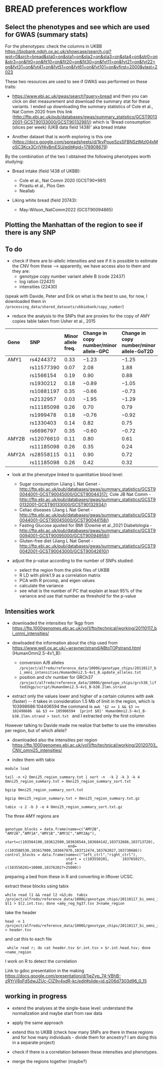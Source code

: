 # BREAD preferences workflow

## Select the phenotypes and see which are used for GWAS (summary stats)

For the phenotypes: check the columns in UKBB https://biobank.ndph.ox.ac.uk/showcase/search.cgi?wot=0&srch=bread&sta0=on&sta1=on&sta2=on&sta3=on&sta4=on&str0=on&str3=on&fit0=on&fit10=on&fit20=on&fit30=on&fvt11=on&fvt21=on&fvt22=on&fvt31=on&fvt41=on&fvt51=on&fvt61=on&fvt101=on&yfirst=2000&ylast=2023

These two resources are used to see if GWAS was performed on these traits:
- https://www.ebi.ac.uk/gwas/search?query=bread and then you can click on diet measurement and download the summary stat for these variants. I ended up downloading the summary statistics of Cole et al., Nat Comm 2020  from this link (http://ftp.ebi.ac.uk/pub/databases/gwas/summary_statistics/GCST90132001-GCST90133000/GCST90132981/) which is 'Bread consumption (slices per week) (UKB data field 1438)' aka bread intake

-  Another dataset that is worth exploring is this one (https://docs.google.com/spreadsheets/d/1kvPoupSzsSFBNSztMzl04xMoSC3Kcx3CrjVf4yBmESU/edit#gid=178908679)


By the combination of the two I obtained the following phenotypes worth studying:

- Bread intake (field 1438 of UKBB):
    - Cole et al., Nat Comm 2020 (GCST90*981)
    - Pirastu et al., Plos Gen
    - Neallab

- Liking white bread (field 20743):
    - May-Wilson_NatComm2022 (GCST90094865)

## Plotting the Manhattan of the region to see if there is any SNP

## To do

- check if there are bi-allelic intensities and see if it is possible to estimate the CNV from these --> apparently, we have access also to them and they are:
    - genotype copy number variant allele B (code 22437)
    - log ration (22431)
    - intensities (22430) 

(speak with Davide, Peter and Erik on what is the best to use, for now, I downloaded them in ```/processing_data/shared_datasets/ukbiobank/copy_number```)

- reduce the analysis to the SNPs that are proxies for the copy of AMY copies table taken from Usher et al., 2015 

| Gene  | SNP        | Minor allele freq. | Change in copy number/minor allele-GPC | Change in copy number/minor allele-GoT2D | r2-GPC | r2-GoT2D | pval-GPC | pval-GoT2D |
| :---- | :--------- | :----------------- | :------------------------------------- | :--------------------------------------- | :----- | :------- | :------- | :--------- |
| AMY1  | rs4244372  | 0.33               | −1.23                                  | −1.25                                    | 0.111  | 0.118    | <10−6    | <10−6      |	0.09
|       | rs11577390 | 0.07               | 2.08                                   | 1.88                                     | 0.104  | 0.089    | <10−6    | <10−6      |	0.13
|       | rs1566154  | 0.19               | 0.90                                   | 0.88                                     | 0.044  | 0.038    | <10−6    | <10−6      |	0.11
|       | rs1930212  | 0.18               | −0.89                                  | −1.05                                    | 0.041  | 0.053    | <10−6    | <10−6      |	0.74
|       | rs10881197 | 0.35               | −0.66                                  | −0.73                                    | 0.037  | 0.042    | <10−6    | <10−6      |	0.75
|       | rs2132957  | 0.03               | −1.95                                  | −1.29                                    | 0.036  | 0.022    | <10−6    | <10−6      |	0.73
|       | rs11185098 | 0.26               | 0.70                                   | 0.79                                     | 0.032  | 0.035    | <10−6    | <10−6      |	0.80
|       | rs1999478  | 0.18               | −0.76                                  | −0.92                                    | 0.030  | 0.042    | <10−5    | <10−6      |	0.53
|       | rs1330403  | 0.14               | 0.82                                   | 0.75                                     | 0.029  | 0.020    | <10−6    | <10−6      |	0.42
|       | rs6696797  | 0.35               | −0.60                                  | −0.72                                    | 0.028  | 0.041    | <10−5    | <10−6      |	0.63
| AMY2B | rs12076610 | 0.11               | 0.80                                   | 0.61                                     | 0.582  | 0.479    | <10−6    | <10−6      |	ND
|       | rs11185098 | 0.26               | 0.35                                   | 0.24                                     | 0.207  | 0.166    | <10−6    | <10−6      |	0.80
| AMY2A | rs28558115 | 0.11               | 0.90                                   | 0.72                                     | 0.398  | 0.270    | <10−6    | <10−6      |	ND
|       | rs11185098 | 0.26               | 0.42                                   | 0.32                                     | 0.154  | 0.112    | <10−6    | <10−6      |	0.80

- look at the phenotype linked to quantitative blood level:
    - Sugar consumption (Jiang L Nat Genet - http://ftp.ebi.ac.uk/pub/databases/gwas/summary_statistics/GCST90044001-GCST90045000/GCST90044317/, Cole JB Nat Comm - http://ftp.ebi.ac.uk/pub/databases/gwas/summary_statistics/GCST90132001-GCST90133000/GCST90132934/)
    - Celiac diseases (Jiang L Nat Genet - http://ftp.ebi.ac.uk/pub/databases/gwas/summary_statistics/GCST90044001-GCST90045000/GCST90044158/)
    - Fasting Glucose ajusted for BMI (Downie et al.,2021 Diabetologia - http://ftp.ebi.ac.uk/pub/databases/gwas/summary_statistics/GCST90094001-GCST90095000/GCST90094959/)
    - Gluten-free diet (Jiang L Nat Genet - http://ftp.ebi.ac.uk/pub/databases/gwas/summary_statistics/GCST90042001-GCST90043000/GCST90042610/)

- adjust the p-value according to the number of SNPs studied:
    - select the region from the plink files of UKBB
    - R LD with plink1.9 as a correlation matrix
    - PCA with R prcomp, and eigen values
    - calculate the variance 
    - see what is the number of PC that explain at least 95% of the variance and use that number as threshold for the p-value

 ## Intensities work

- downloaded the intensities for 1kgp from https://ftp.1000genomes.ebi.ac.uk/vol1/ftp/technical/working/20110117_bi_omni_intensities/

- dowloaded the information about the chip used from https://www.well.ox.ac.uk/~wrayner/strand/ABtoTOPstrand.html (HumanOmni2.5-4v1_B):
    - conversion A/B alleles ```/project/alfredo/reference_data/1000G/genotype_chips/20110117_bi_omni_intensities/HumanOmni2.5-4v1_B.update_alleles.txt```
    - position and chr number for GRCh37 ```/project/alfredo/reference_data/1000G/genotype_chips/grch38_lifted1kgp/script/HumanOmni2.5-4v1_B-b38.Ilmn.strand```

- extract only the values lower and higher of a certain columns with awk (faster) -- it takes in consideration 1.5 Mb of limit in the region, which is 103998686:104406594 the command is ```awk '$2 == 1 && $3 >= 102498686  && $3 <= 105906594  {print $0}' HumanOmni2.5-4v1_B-b38.Ilmn.strand > test.txt ``` and I extracted only the first column

However talking to Davide made me realize that better to use the intensities per region, but of which allele?

- downloaded also the intensities per region https://ftp.1000genomes.ebi.ac.uk/vol1/ftp/technical/working/20120703_CNV_omni25_intensities/ 

- index them with tabix 

```
module load 

tail -n +2 Omni25_region_summary.txt | sort -n  -k 2 -k 3 -k 4  Omni25_region_summary.txt > Omni25_region_summary_sort.txt 

bgzip Omni25_region_summary_sort.txt

bgzip Omni25_region_summary.txt > Omni25_region_summary.txt.gz

tabix -s 2 -b 3 -e 4 Omni25_region_summary_sort.txt.gz

```

The three AMY regions are 

```

genotype_blocks = data.frame(name=c("AMY2B", "AMY2A","AMY1A","AMY1B","AMY1C","AMY2Ap"),
                             start=c(103564100,103612500,103638544,103684142,103732686,103713720),
                             end=  c(103588530,103617000,103667876,103712474,103762027,103730686))
control_blocks = data.frame(name=c("left_ctrl","right_ctrl"),
                            start = c(103550201,      103765027),
                            end =   c(103550201+10000,103762027+25000))

```

preparing a bed from these in R and converting in liftover UCSC.

extract these blocks using tabix

```
while read l1 && read l2 <&3;do  tabix /project/alfredo/reference_data/1000G/genotype_chips/20110117_bi_omni_intensities/Omni25_region_summary_sort.txt.gz $l1 > $l2.int.tsv; done <amy_reg_hg37.tsv 3<name_region 
```

take the header

```
head -n 1 /project/alfredo/reference_data/1000G/genotype_chips/20110117_bi_omni_intensities/Omni25_region_summary.txt > header.tsv
```

and cat this to each file

```
 while read r; do cat header.tsv $r.int.tsv > $r.int.head.tsv; done <name_region 
```

I work on R to detect the correlation

Link to gdoc presentation in the making https://docs.google.com/presentation/d/1ieZyp_74-VBhB-zRYrV8xFd5dwJZUc-CIZ9v4xdR-kc/edit#slide=id.g206d7303d96_0_15

## working in progress

- extend the analyses at the single-base level:
understand the normalization and maybe start from raw data 

- apply the same approach

- extend this to UKBB (check how many SNPs are there in these regions and for how many individuals - divide them for ancestry? I am doing this in a separate project)

- check if there is a correlation between these intensities and phenotypes. 

- merge the regions together (maybe?)